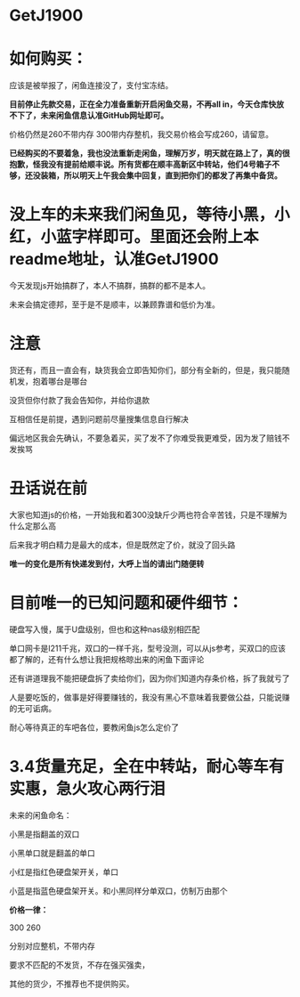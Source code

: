 # GetJ1900

# 如何购买：

应该是被举报了，闲鱼连接没了，支付宝冻结。

**目前停止先款交易，正在全力准备重新开启闲鱼交易，不再all in，今天仓库快放不下了，未来闲鱼信息认准GitHub网址即可。**

价格仍然是260不带内存 300带内存整机，我交易价格会写成260，请留意。

**已经购买的不要着急，我也没法重新走闲鱼，理解万岁，明天就在路上了，真的很抱歉，怪我没有提前给顺丰说。所有货都在顺丰高新区中转站，他们4号箱子不够，还没装箱，所以明天上午我会集中回复，直到把你们的都发了再集中备货。**


# 没上车的未来我们闲鱼见，等待小黑，小红，小蓝字样即可。里面还会附上本readme地址，认准GetJ1900

今天发现js开始搞群了，本人不搞群，搞群的都不是本人。

未来会搞定德邦，至于是不是顺丰，以兼顾靠谱和低价为准。


# 注意

货还有，而且一直会有，缺货我会立即告知你们，部分有全新的，但是，我只能随机发，抱着哪台是哪台

没货但你付款了我会告知你，并给你退款

互相信任是前提，遇到问题前尽量搜集信息自行解决

偏远地区我会先确认，不要急着买，买了发不了你难受我更难受，因为发了赔钱不发挨骂


# 丑话说在前

大家也知道js的价格，一开始我和着300没缺斤少两也符合辛苦钱，只是不理解为什么定那么高

后来我才明白精力是最大的成本，但是既然定了价，就没了回头路

**唯一的变化是所有快递发到付，大呼上当的请出门随便转**


# 目前唯一的已知问题和硬件细节：

硬盘写入慢，属于U盘级别，但也和这种nas级别相匹配

单口网卡是I211千兆，双口的一样千兆，型号没测，可以从js参考，买双口的应该都了解的，还有什么想让我把规格晾出来的闲鱼下面评论

还有讲道理我不能把硬盘拆了卖给你们，因为你们知道内存条价格，拆了我就亏了

人是要吃饭的，做事是好得要赚钱的，我没有黑心不意味着我要做公益，只能说赚的无可诟病。


耐心等待真正的车吧各位，要教闲鱼js怎么定价了


# 3.4货量充足，全在中转站，耐心等车有实惠，急火攻心两行泪

未来的闲鱼命名：

小黑是指翻盖的双口

小黑单口就是翻盖的单口

小红是指红色硬盘架开关，单口

小蓝是指蓝色硬盘架开关。和小黑同样分单双口，仿制万由那个

**价格一律：**

300 260

分别对应整机，不带内存

要求不匹配的不发货，不存在强买强卖，

其他的货少，不推荐也不提供购买。
